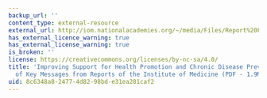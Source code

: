 ```yaml
---
backup_url: ''
content_type: external-resource
external_url: http://iom.nationalacademies.org/~/media/Files/Report%20Files/2010/Promoting-Cardiovascular-Health-in-the-Developing-World/Vitality.pdf
has_external_licence_warning: true
has_external_license_warning: true
is_broken: ''
license: https://creativecommons.org/licenses/by-nc-sa/4.0/
title: 'Improving Support for Health Promotion and Chronic Disease Prevention: Summary
  of Key Messages from Reports of the Institute of Medicine (PDF - 1.9MB)'
uid: 8c6348a8-2477-4d82-98bd-e31ea281caf2
---
```

